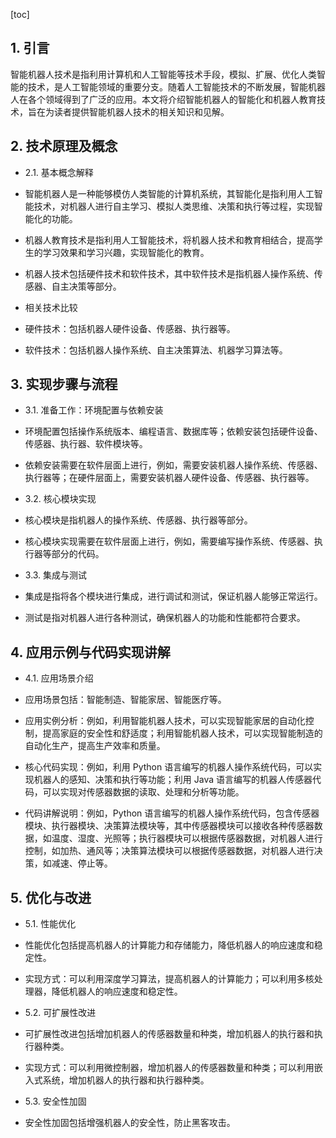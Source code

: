 
[toc]                    
                
                
## 1. 引言

智能机器人技术是指利用计算机和人工智能等技术手段，模拟、扩展、优化人类智能的技术，是人工智能领域的重要分支。随着人工智能技术的不断发展，智能机器人在各个领域得到了广泛的应用。本文将介绍智能机器人的智能化和机器人教育技术，旨在为读者提供智能机器人技术的相关知识和见解。

## 2. 技术原理及概念

- 2.1. 基本概念解释

- 智能机器人是一种能够模仿人类智能的计算机系统，其智能化是指利用人工智能技术，对机器人进行自主学习、模拟人类思维、决策和执行等过程，实现智能化的功能。
- 机器人教育技术是指利用人工智能技术，将机器人技术和教育相结合，提高学生的学习效果和学习兴趣，实现智能化的教育。
- 机器人技术包括硬件技术和软件技术，其中软件技术是指机器人操作系统、传感器、自主决策等部分。

- 相关技术比较

- 硬件技术：包括机器人硬件设备、传感器、执行器等。
- 软件技术：包括机器人操作系统、自主决策算法、机器学习算法等。

## 3. 实现步骤与流程

- 3.1. 准备工作：环境配置与依赖安装

- 环境配置包括操作系统版本、编程语言、数据库等；依赖安装包括硬件设备、传感器、执行器、软件模块等。
- 依赖安装需要在软件层面上进行，例如，需要安装机器人操作系统、传感器、执行器等；在硬件层面上，需要安装机器人硬件设备、传感器、执行器等。
- 3.2. 核心模块实现

- 核心模块是指机器人的操作系统、传感器、执行器等部分。
- 核心模块实现需要在软件层面上进行，例如，需要编写操作系统、传感器、执行器等部分的代码。
- 3.3. 集成与测试

- 集成是指将各个模块进行集成，进行调试和测试，保证机器人能够正常运行。
- 测试是指对机器人进行各种测试，确保机器人的功能和性能都符合要求。

## 4. 应用示例与代码实现讲解

- 4.1. 应用场景介绍

- 应用场景包括：智能制造、智能家居、智能医疗等。
- 应用实例分析：例如，利用智能机器人技术，可以实现智能家居的自动化控制，提高家庭的安全性和舒适度；利用智能机器人技术，可以实现智能制造的自动化生产，提高生产效率和质量。
- 核心代码实现：例如，利用 Python 语言编写的机器人操作系统代码，可以实现机器人的感知、决策和执行等功能；利用 Java 语言编写的机器人传感器代码，可以实现对传感器数据的读取、处理和分析等功能。
- 代码讲解说明：例如，Python 语言编写的机器人操作系统代码，包含传感器模块、执行器模块、决策算法模块等，其中传感器模块可以接收各种传感器数据，如温度、湿度、光照等；执行器模块可以根据传感器数据，对机器人进行控制，如加热、通风等；决策算法模块可以根据传感器数据，对机器人进行决策，如减速、停止等。

## 5. 优化与改进

- 5.1. 性能优化

- 性能优化包括提高机器人的计算能力和存储能力，降低机器人的响应速度和稳定性。
- 实现方式：可以利用深度学习算法，提高机器人的计算能力；可以利用多核处理器，降低机器人的响应速度和稳定性。
- 5.2. 可扩展性改进

- 可扩展性改进包括增加机器人的传感器数量和种类，增加机器人的执行器和执行器种类。
- 实现方式：可以利用微控制器，增加机器人的传感器数量和种类；可以利用嵌入式系统，增加机器人的执行器和执行器种类。
- 5.3. 安全性加固

- 安全性加固包括增强机器人的安全性，防止黑客攻击。

